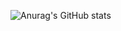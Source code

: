 ![Anurag's GitHub stats](https://github-readme-stats.vercel.app/api?username=elimccoya&theme=dark&show_icons=true)
